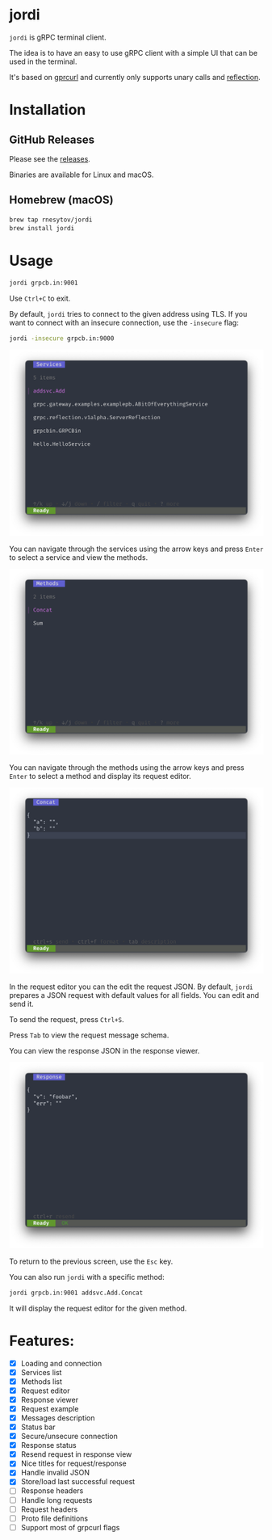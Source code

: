 # jordi
`jordi` is gRPC terminal client.

The idea is to have an easy to use gRPC client with a simple UI that can be used in the terminal.

It's based on [gprcurl](https://github.com/fullstorydev/grpcurl) and currently only supports unary calls and [reflection](https://grpc.github.io/grpc/core/md_doc_server_reflection_tutorial.html).

# Installation
## GitHub Releases
Please see the [releases](https://github.com/rnesytov/jordi/releases).

Binaries are available for Linux and macOS.

## Homebrew (macOS)
```bash
brew tap rnesytov/jordi
brew install jordi
```

# Usage

```bash
jordi grpcb.in:9001
```
Use `Ctrl+C` to exit.

By default, `jordi` tries to connect to the given address using TLS. If you want to connect with an insecure connection, use the `-insecure` flag:
```bash
jordi -insecure grpcb.in:9000
```
![](img/services.png "Serivces list")

You can navigate through the services using the arrow keys and press `Enter` to select a service and view the methods.

![](img/methods.png "Methods list")

You can navigate through the methods using the arrow keys and press `Enter` to select a method and display its request editor.

![](img/request.png "Request editor")

In the request editor you can the edit the request JSON.
By default, `jordi` prepares a JSON request with default values for all fields. You can edit and send it.

To send the request, press `Ctrl+S`.

Press `Tab` to view the request message schema.

You can view the response JSON in the response viewer.

![](img/response.png "Response viewer")

To return to the previous screen, use the `Esc` key.

You can also run `jordi` with a specific method:
```bash
jordi grpcb.in:9001 addsvc.Add.Concat
```
It will display the request editor for the given method.

# Features:
- [x] Loading and connection
- [x] Services list
- [x] Methods list
- [x] Request editor
- [x] Response viewer
- [x] Request example
- [x] Messages description
- [x] Status bar
- [x] Secure/unsecure connection
- [x] Response status
- [x] Resend request in response view
- [x] Nice titles for request/response
- [x] Handle invalid JSON
- [x] Store/load last successful request
- [ ] Response headers
- [ ] Handle long requests
- [ ] Request headers
- [ ] Proto file definitions
- [ ] Support most of grpcurl flags
